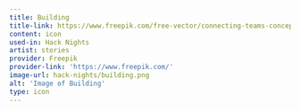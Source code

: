 ```yaml
---
title: Building
title-link: https://www.freepik.com/free-vector/connecting-teams-concept-illustration_6183570.htm
content: icon
used-in: Hack Nights
artist: stories
provider: Freepik
provider-link: 'https://www.freepik.com/'
image-url: hack-nights/building.png
alt: 'Image of Building'
type: icon
---
```

